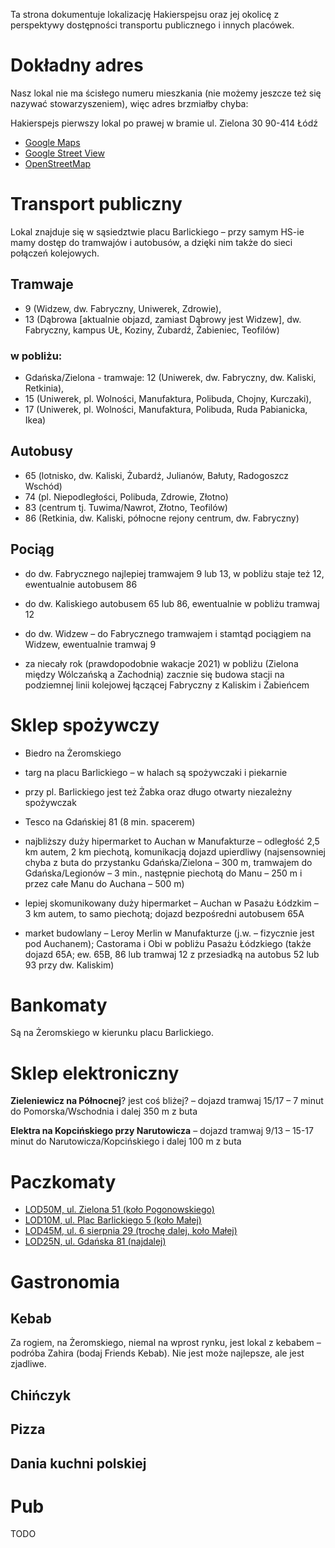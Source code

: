 Ta strona dokumentuje lokalizację Hakierspejsu oraz jej okolicę z perspektywy dostępności transportu publicznego i innych placówek.

# Dokładny adres

Nasz lokal nie ma ścisłego numeru mieszkania (nie możemy jeszcze też się nazywać stowarzyszeniem), więc adres brzmiałby chyba:

Hakierspejs
pierwszy lokal po prawej w bramie
ul. Zielona 30
90-414 Łódź

* [Google Maps](https://goo.gl/maps/XC74GE1oHAA8xfcy6)
* [Google Street View](https://goo.gl/maps/Kivi148ZxdPJc2KP9)
* [OpenStreetMap](https://www.openstreetmap.org/?mlat=51.76951&mlon=19.44514#map=19/51.76951/19.44514&layers=N)

# Transport publiczny

Lokal znajduje się w sąsiedztwie placu Barlickiego – przy samym HS-ie mamy dostęp do tramwajów i autobusów, a dzięki nim także do sieci połączeń kolejowych.
        
## Tramwaje

* 9 (Widzew, dw. Fabryczny, Uniwerek, Zdrowie),
* 13 (Dąbrowa [aktualnie objazd, zamiast Dąbrowy jest Widzew], dw. Fabryczny, kampus UŁ, Koziny, Żubardź, Żabieniec, Teofilów)

### w pobliżu:

* Gdańska/Zielona - tramwaje: 12 (Uniwerek, dw. Fabryczny, dw. Kaliski, Retkinia), 
* 15 (Uniwerek, pl. Wolności, Manufaktura, Polibuda, Chojny, Kurczaki), 
* 17 (Uniwerek, pl. Wolności, Manufaktura, Polibuda, Ruda Pabianicka, Ikea)

## Autobusy

* 65 (lotnisko, dw. Kaliski, Żubardź, Julianów, Bałuty, Radogoszcz Wschód)
* 74 (pl. Niepodległości, Polibuda, Zdrowie, Złotno)
* 83 (centrum tj. Tuwima/Nawrot, Złotno, Teofilów)
* 86 (Retkinia, dw. Kaliski, północne rejony centrum, dw. Fabryczny)

        
## Pociąg

* do dw. Fabrycznego najlepiej tramwajem 9 lub 13, w pobliżu staje też 12, ewentualnie autobusem 86

* do dw. Kaliskiego autobusem 65 lub 86, ewentualnie w pobliżu tramwaj 12

* do dw. Widzew – do Fabrycznego tramwajem i stamtąd pociągiem na Widzew, ewentualnie tramwaj 9

* za niecały rok (prawdopodobnie wakacje 2021) w pobliżu (Zielona między Wólczańską a Zachodnią) zacznie się
budowa stacji na podziemnej linii kolejowej łączącej Fabryczny z Kaliskim i Żabieńcem

# Sklep spożywczy

* Biedro na Żeromskiego

* targ na placu Barlickiego – w halach są spożywczaki i piekarnie

* przy pl. Barlickiego jest też Żabka oraz długo otwarty niezależny spożywczak

* Tesco na Gdańskiej 81 (8 min. spacerem)

* najbliższy duży hipermarket to Auchan w Manufakturze – odległość 2,5 km autem, 2 km piechotą, komunikacją dojazd upierdliwy (najsensowniej chyba z buta do przystanku Gdańska/Zielona – 300 m, tramwajem do Gdańska/Legionów – 3 min., następnie piechotą do Manu – 250 m i przez całe Manu do Auchana – 500 m)

* lepiej skomunikowany duży hipermarket – Auchan w Pasażu Łódzkim – 3 km autem, to samo piechotą; dojazd bezpośredni autobusem 65A

* market budowlany – Leroy Merlin w Manufakturze (j.w. – fizycznie jest pod Auchanem); Castorama i Obi w pobliżu Pasażu Łódzkiego (także dojazd 65A; ew. 65B, 86 lub tramwaj 12 z przesiadką na autobus 52 lub 93 przy dw. Kaliskim)

# Bankomaty

Są na Żeromskiego w kierunku placu Barlickiego.

# Sklep elektroniczny

**Zieleniewicz na Północnej**? jest coś bliżej? – dojazd tramwaj 15/17 – 7 minut do Pomorska/Wschodnia i dalej 350 m z buta

**Elektra na Kopcińskiego przy Narutowicza** – dojazd tramwaj 9/13 – 15-17 minut do Narutowicza/Kopcińskiego i dalej 100 m z buta

# Paczkomaty

* [LOD50M, ul. Zielona 51 (koło Pogonowskiego)](https://inpost.pl/paczkomat-lodz-lod50m-zielona-paczkomaty-lodzkie)
* [LOD10M, ul. Plac Barlickiego 5 (koło Małej)](https://inpost.pl/paczkomat-lodz-lod10m-plac-barlickiego-paczkomaty-lodzkie)
* [LOD45M, ul. 6 sierpnia 29 (trochę dalej, koło Małej)](https://inpost.pl/paczkomat-lodz-lod45m-6-sierpnia-paczkomaty-lodzkie)
* [LOD25N, ul. Gdańska 81 (najdalej)](https://inpost.pl/paczkomat-lodz-lod25n-gdanska-paczkomaty-lodzkie)

# Gastronomia

## Kebab
Za rogiem, na Żeromskiego, niemal na wprost rynku, jest lokal z kebabem – podróba Zahira (bodaj Friends Kebab). Nie jest może najlepsze, ale jest zjadliwe.

## Chińczyk

## Pizza

## Dania kuchni polskiej

# Pub

TODO